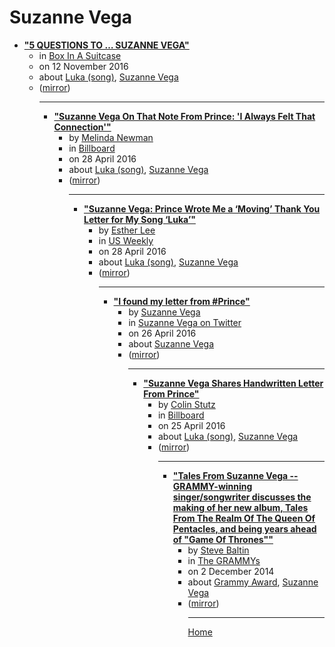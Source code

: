 # Suzanne Vega

 - [**"5 QUESTIONS TO … SUZANNE VEGA"**](http://www.boxinasuitcase.com/en/books-en/5-questions-to-suzanne-vega-405048/)<ul><li>in [Box In A Suitcase](http://www.boxinasuitcase.com/)</li><li>on 12 November 2016</li><li>about [Luka (song)](../../topics/song/luka/index.md), [Suzanne Vega](../../topics/suzanne-vega/index.md)</li><li>([mirror](https://web.archive.org/web/*/http://www.boxinasuitcase.com/en/books-en/5-questions-to-suzanne-vega-405048/))</li><ul>

----

 - [**"Suzanne Vega On That Note From Prince: 'I Always Felt That Connection'"**](https://www.billboard.com/articles/news/7350157/suzanne-vega-prince-interview)<ul><li>by [Melinda Newman](../../authors/melinda-newman/index.md)</li><li>in [Billboard](https://www.billboard.com/)</li><li>on 28 April 2016</li><li>about [Luka (song)](../../topics/song/luka/index.md), [Suzanne Vega](../../topics/suzanne-vega/index.md)</li><li>([mirror](https://web.archive.org/web/*/https://www.billboard.com/articles/news/7350157/suzanne-vega-prince-interview))</li><ul>

----

 - [**"Suzanne Vega: Prince Wrote Me a ‘Moving’ Thank You Letter for My Song ‘Luka’"**](https://www.usmagazine.com/celebrity-news/news/prince-sent-suzanne-vega-a-moving-thank-you-note-for-a-song-w204545/)<ul><li>by [Esther Lee](../../authors/esther-lee/index.md)</li><li>in [US Weekly](https://www.usmagazine.com/)</li><li>on 28 April 2016</li><li>about [Luka (song)](../../topics/song/luka/index.md), [Suzanne Vega](../../topics/suzanne-vega/index.md)</li><li>([mirror](https://web.archive.org/web/*/https://www.usmagazine.com/celebrity-news/news/prince-sent-suzanne-vega-a-moving-thank-you-note-for-a-song-w204545/))</li><ul>

----

 - [**"I found my letter from #Prince"**](https://twitter.com/suzyv/status/724728422006554624)<ul><li>by [Suzanne Vega](../../authors/suzanne-vega/index.md)</li><li>in [Suzanne Vega on Twitter](https://twitter.com/suzyv/)</li><li>on 26 April 2016</li><li>about [Suzanne Vega](../../topics/suzanne-vega/index.md)</li><li>([mirror](https://web.archive.org/web/*/https://twitter.com/suzyv/status/724728422006554624))</li><ul>

----

 - [**"Suzanne Vega Shares Handwritten Letter From Prince"**](https://www.billboard.com/articles/news/7341897/suzanne-vega-prince-handwritten-letter-luka)<ul><li>by [Colin Stutz](../../authors/colin-stutz/index.md)</li><li>in [Billboard](https://www.billboard.com/)</li><li>on 25 April 2016</li><li>about [Luka (song)](../../topics/song/luka/index.md), [Suzanne Vega](../../topics/suzanne-vega/index.md)</li><li>([mirror](https://web.archive.org/web/*/https://www.billboard.com/articles/news/7341897/suzanne-vega-prince-handwritten-letter-luka))</li><ul>

----

 - [**"Tales From Suzanne Vega -- GRAMMY-winning singer/songwriter discusses the making of her new album, Tales From The Realm Of The Queen Of Pentacles, and being years ahead of "Game Of Thrones""**](https://www.grammy.com/grammys/news/tales-suzanne-vega)<ul><li>by [Steve Baltin](../../authors/steve-baltin/index.md)</li><li>in [The GRAMMYs](https://www.grammy.com/)</li><li>on 2 December 2014</li><li>about [Grammy Award](../../topics/grammy-award/index.md), [Suzanne Vega](../../topics/suzanne-vega/index.md)</li><li>([mirror](https://web.archive.org/web/*/https://www.grammy.com/grammys/news/tales-suzanne-vega))</li><ul>

----

[Home](../index.md)
